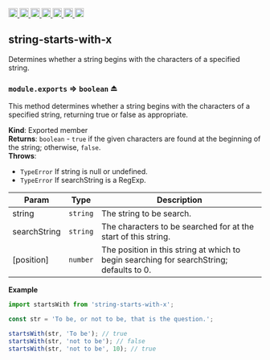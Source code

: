 <a
  href="https://travis-ci.org/Xotic750/string-starts-with-x"
  title="Travis status">
<img
  src="https://travis-ci.org/Xotic750/string-starts-with-x.svg?branch=master"
  alt="Travis status" height="18">
</a>
<a
  href="https://david-dm.org/Xotic750/string-starts-with-x"
  title="Dependency status">
<img src="https://david-dm.org/Xotic750/string-starts-with-x/status.svg"
  alt="Dependency status" height="18"/>
</a>
<a
  href="https://david-dm.org/Xotic750/string-starts-with-x?type=dev"
  title="devDependency status">
<img src="https://david-dm.org/Xotic750/string-starts-with-x/dev-status.svg"
  alt="devDependency status" height="18"/>
</a>
<a
  href="https://badge.fury.io/js/string-starts-with-x"
  title="npm version">
<img src="https://badge.fury.io/js/string-starts-with-x.svg"
  alt="npm version" height="18">
</a>
<a
  href="https://www.jsdelivr.com/package/npm/string-starts-with-x"
  title="jsDelivr hits">
<img src="https://data.jsdelivr.com/v1/package/npm/string-starts-with-x/badge?style=rounded"
  alt="jsDelivr hits" height="18">
</a>
<a
  href="https://bettercodehub.com/results/Xotic750/string-starts-with-x"
  title="bettercodehub score">
<img src="https://bettercodehub.com/edge/badge/Xotic750/string-starts-with-x?branch=master"
  alt="bettercodehub score" height="18">
</a>
<a
  href="https://coveralls.io/github/Xotic750/string-starts-with-x?branch=master"
  title="Coverage Status">
<img src="https://coveralls.io/repos/github/Xotic750/string-starts-with-x/badge.svg?branch=master"
  alt="Coverage Status" height="18">
</a>

<a name="module_string-starts-with-x"></a>

## string-starts-with-x

Determines whether a string begins with the characters of a specified string.

<a name="exp_module_string-starts-with-x--module.exports"></a>

### `module.exports` ⇒ <code>boolean</code> ⏏

This method determines whether a string begins with the characters of a
specified string, returning true or false as appropriate.

**Kind**: Exported member  
**Returns**: <code>boolean</code> - `true` if the given characters are found at the beginning
of the string; otherwise, `false`.  
**Throws**:

- <code>TypeError</code> If string is null or undefined.
- <code>TypeError</code> If searchString is a RegExp.

| Param        | Type                | Description                                                                              |
| ------------ | ------------------- | ---------------------------------------------------------------------------------------- |
| string       | <code>string</code> | The string to be search.                                                                 |
| searchString | <code>string</code> | The characters to be searched for at the start of this string.                           |
| [position]   | <code>number</code> | The position in this string at which to begin searching for searchString; defaults to 0. |

**Example**

```js
import startsWith from 'string-starts-with-x';

const str = 'To be, or not to be, that is the question.';

startsWith(str, 'To be'); // true
startsWith(str, 'not to be'); // false
startsWith(str, 'not to be', 10); // true
```
